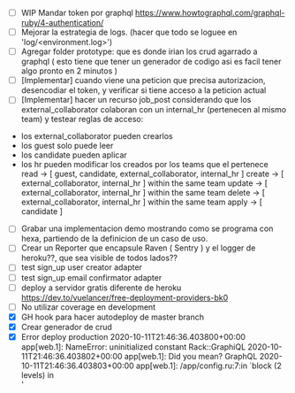- [ ] WIP Mandar token por graphql https://www.howtographql.com/graphql-ruby/4-authentication/
- [ ] Mejorar la estrategia de logs. (hacer que todo se loguee en 'log/<environment.log>')
- [ ] Agregar folder prototype: que es donde irian los crud agarrado a graphql ( esto tiene que tener un generador de codigo asi es facil tener algo pronto en 2 minutos )
- [ ] [Implementar] cuando viene una peticion que precisa autorizacion, desencodiar el token, y verificar si tiene acceso a la peticion actual
- [ ] [Implementar] hacer un recurso job_post considerando que los external_collaborator colaboran con un internal_hr (pertenecen al mismo team)
      y testear reglas de acceso:

* los external_collaborator pueden crearlos
* los guest solo puede leer
* los candidate pueden aplicar
* los hr pueden modificar los creados por los teams que el pertenece
  read -> [ guest, candidate, external_collaborator, internal_hr ]
  create -> [ external_collaborator, internal_hr ] within the same team
  update -> [ external_collaborator, internal_hr ] within the same team
  delete -> [ external_collaborator, internal_hr ] within the same team
  apply -> [ candidate ]

- [ ] Grabar una implementacion demo mostrando como se programa con hexa, partiendo de la definicion de un caso de uso.
- [ ] Crear un Reporter que encapsule Raven ( Sentry ) y el logger de heroku??, que sea visible de todos lados??
- [ ] test sign_up user creator adapter
- [ ] test sign_up email confirmator adapter
- [ ] deploy a servidor gratis diferente de heroku https://dev.to/vuelancer/free-deployment-providers-bk0
- [ ] No utilizar coverage en development
- [x] GH hook para hacer autodeploy de master branch
- [x] Crear generador de crud
- [x] Error deploy production
      2020-10-11T21:46:36.403800+00:00 app[web.1]: NameError: uninitialized constant Rack::GraphiQL
      2020-10-11T21:46:36.403802+00:00 app[web.1]: Did you mean? GraphQL
      2020-10-11T21:46:36.403803+00:00 app[web.1]: /app/config.ru:7:in `block (2 levels) in <main>'
